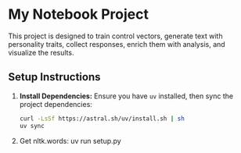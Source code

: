 # My Notebook Project

This project is designed to train control vectors, generate text with personality traits, collect responses, enrich them with analysis, and visualize the results.

## Setup Instructions

1. **Install Dependencies:**
   Ensure you have `uv` installed, then sync the project dependencies:
   ```bash
   curl -LsSf https://astral.sh/uv/install.sh | sh
   uv sync
   ```

2. Get nltk.words:
   uv run setup.py
